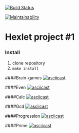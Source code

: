 [![Build Status](https://travis-ci.org/Hexlet/hexlet-sicp.svg?branch=master)](https://travis-ci.org/Hexlet/hexlet-sicp)

[![Maintainability](https://api.codeclimate.com/v1/badges/ea00ee18e77b84995502/maintainability)](https://codeclimate.com/github/grozwalker/php-project-lvl1/maintainability)

# Hexlet project #1

### Install

1. clone repository
2. `make install`

####Brain-games
[![asciicast](https://asciinema.org/a/281693.svg)](https://asciinema.org/a/281693)

####Even
[![asciicast](https://asciinema.org/a/tNLbv7cCu1MouKUEGVXMxty8m.svg)](https://asciinema.org/a/tNLbv7cCu1MouKUEGVXMxty8m)

####Calc
[![asciicast](https://asciinema.org/a/yCQWLo2r9muBprla17e1n2UlU.svg)](https://asciinema.org/a/yCQWLo2r9muBprla17e1n2UlU)

####Gcd
[![asciicast](https://asciinema.org/a/iS5Sbhwl70hlhkIIIjWPhVIEf.svg)](https://asciinema.org/a/iS5Sbhwl70hlhkIIIjWPhVIEf)

####Progression
[![asciicast](https://asciinema.org/a/Lv3lPXO2QnQH1wBxwUWTILMiq.svg)](https://asciinema.org/a/Lv3lPXO2QnQH1wBxwUWTILMiq)

####Prime
[![asciicast](https://asciinema.org/a/iAlI6kIyZOhpYHWWBkHUxK7r6.svg)](https://asciinema.org/a/iAlI6kIyZOhpYHWWBkHUxK7r6)

